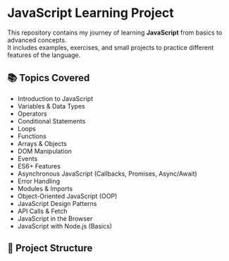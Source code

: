 # JavaScript Learning Project

This repository contains my journey of learning **JavaScript** from basics to advanced concepts.  
It includes examples, exercises, and small projects to practice different features of the language.

## 📚 Topics Covered
- Introduction to JavaScript
- Variables & Data Types
- Operators
- Conditional Statements
- Loops
- Functions
- Arrays & Objects
- DOM Manipulation
- Events
- ES6+ Features
- Asynchronous JavaScript (Callbacks, Promises, Async/Await)
- Error Handling
- Modules & Imports
- Object-Oriented JavaScript (OOP)
- JavaScript Design Patterns
- API Calls & Fetch
- JavaScript in the Browser
- JavaScript with Node.js (Basics)

## 📂 Project Structure
